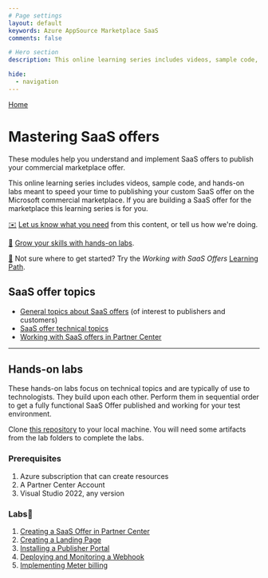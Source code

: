 ```yaml
---
# Page settings
layout: default
keywords: Azure AppSource Marketplace SaaS
comments: false

# Hero section
description: This online learning series includes videos, sample code, and hands-on labs meant to speed your time to publishing your custom SaaS offer on the Microsoft marketplace. If you are building a SaaS offer for the marketplace this learning series is for you.

hide:
  - navigation
---
```


[Home](../index.md)

# Mastering SaaS offers

These modules help you understand and implement SaaS offers to publish your commercial marketplace offer.

This online learning series includes videos, sample code, and hands-on labs meant to speed your time to publishing your custom SaaS offer on the Microsoft commercial marketplace. If you are building a SaaS offer for the marketplace this learning series is for you.

[✉️](https://forms.office.com/r/0gCrzhSMkw) [Let us know what you need](https://forms.office.com/r/0gCrzhSMkw) from this content, or tell us how we're doing.
 
[🧪](#hands-on-labs) [Grow your skills with hands-on labs](#hands-on-labs).

[🚦](../learning-paths/saas-offers.md) Not sure where to get started? Try the *Working with SaaS Offers* [Learning Path](../learning-paths/saas-offers.md).

## SaaS offer topics

<!-- no toc -->
- [General topics about SaaS offers](./general-topics.md) (of interest to publishers and customers)
- [SaaS offer technical topics](./tech-topics.md)
- [Working with SaaS offers in Partner Center](../partner-center/saas)

---

## Hands-on labs

These hands-on labs focus on technical topics and are typically of use to technologists. They build upon each other. Perform them in sequential order to get a fully functional SaaS Offer published and working for your test environment.

Clone [this repository](https://github.com/microsoft/Mastering-the-Marketplace) to your local machine. You will need some artifacts from the lab folders to complete the labs.

### Prerequisites

1. Azure subscription that can create resources
1. A Partner Center Account
1. Visual Studio 2022, any version

### Labs🧪

1. [Creating a SaaS Offer in Partner Center](./labs/lab1-create-pc-offer/README.md)
1. [Creating a Landing Page](./labs/lab2-create-landing-page/README.md)
1. [Installing a Publisher Portal](./labs/lab3-install-pub-portal/README.md)
1. [Deploying and Monitoring a Webhook](./labs/lab4-create-webhook/README.md)
1. [Implementing Meter billing](./labs/lab5-implementing-meter-billing/README.md)
